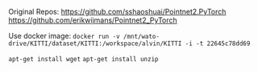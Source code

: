 Original Repos:
https://github.com/sshaoshuai/Pointnet2.PyTorch <br/>
https://github.com/erikwijmans/Pointnet2_PyTorch <br/>

Use docker image:
`docker run -v /mnt/wato-drive/KITTI/dataset/KITTI:/workspace/alvin/KITTI -i -t 22645c78dd69`

`apt-get install wget`
`apt-get install unzip`
